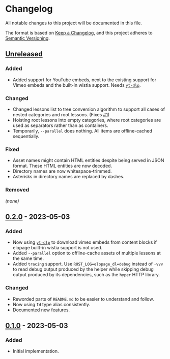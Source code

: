 # Changelog

All notable changes to this project will be documented in this file.

The format is based on [Keep a Changelog](https://keepachangelog.com/en/1.0.0/),
and this project adheres to [Semantic Versioning](https://semver.org/spec/v2.0.0.html).

## [Unreleased]

### Added 

- Added support for YouTube embeds, next to the existing support for Vimeo embeds and the built-in wistia support. Needs [`yt-dlp`](https://github.com/yt-dlp/yt-dlp).

### Changed

- Changed lessons list to tree conversion algorithm to support all cases of nested categories and root lessons. (Fixes [#1](https://github.com/LeoniePhiline/elopage-dl/issues/1))
- Hoisting root lessons into empty categories, where root categories are used as separators rather than as containers.
- Temporarily, `--parallel` does nothing. All items are offline-cached sequentially.

### Fixed

- Asset names might contain HTML entities despite being served in JSON format. These HTML entities are now decoded.
- Directory names are now whitespace-trimmed.
- Asterisks in directory names are replaced by dashes.

### Removed

_(none)_

## [0.2.0] - 2023-05-03

### Added

- Now using [`yt-dlp`](https://github.com/yt-dlp/yt-dlp) to download vimeo embeds from content blocks if elopage built-in wistia support is not used.
- Added `--parallel` option to offline-cache assets of multiple lessons at the same time.
- Added `tracing` support.
  Use `RUST_LOG=elopage_dl=debug` instead of `-vvv` to read debug output produced by the helper while skipping debug output produced by its dependencies, such as the `hyper` HTTP library.

### Changed

- Reworded parts of `README.md` to be easier to understand and follow.
- Now using `Id` type alias consistently.
- Documented new features.

## [0.1.0] - 2023-05-03

### Added

- Initial implementation.

[unreleased]: https://github.com/LeoniePhiline/showcase-dl/compare/0.2.0...HEAD
[0.2.0]: https://github.com/LeoniePhiline/elopage-dl/releases/tag/0.2.0
[0.1.0]: https://github.com/LeoniePhiline/elopage-dl/releases/tag/0.1.0

